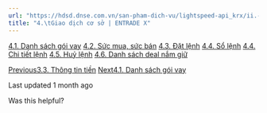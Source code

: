 ```yaml
---
url: "https://hdsd.dnse.com.vn/san-pham-dich-vu/lightspeed-api_krx/ii.-trading-api/4.-giao-dich-co-so"
title: "4.\tGiao dịch cơ sở | ENTRADE X"
---
```


[4.1. Danh sách gói vay](https://hdsd.dnse.com.vn/san-pham-dich-vu/lightspeed-api_krx/ii.-trading-api/4.-giao-dich-co-so/4.1.-danh-sach-goi-vay) [4.2. Sức mua, sức bán](https://hdsd.dnse.com.vn/san-pham-dich-vu/lightspeed-api_krx/ii.-trading-api/4.-giao-dich-co-so/4.2.-suc-mua-suc-ban) [4.3. Đặt lệnh](https://hdsd.dnse.com.vn/san-pham-dich-vu/lightspeed-api_krx/ii.-trading-api/4.-giao-dich-co-so/4.3.-dat-lenh) [4.4. Sổ lệnh](https://hdsd.dnse.com.vn/san-pham-dich-vu/lightspeed-api_krx/ii.-trading-api/4.-giao-dich-co-so/4.4.-so-lenh) [4.4. Chi tiết lệnh](https://hdsd.dnse.com.vn/san-pham-dich-vu/lightspeed-api_krx/ii.-trading-api/4.-giao-dich-co-so/4.4.-chi-tiet-lenh) [4.5. Huỷ lệnh](https://hdsd.dnse.com.vn/san-pham-dich-vu/lightspeed-api_krx/ii.-trading-api/4.-giao-dich-co-so/4.5.-huy-lenh) [4.6. Danh sách deal nắm giữ](https://hdsd.dnse.com.vn/san-pham-dich-vu/lightspeed-api_krx/ii.-trading-api/4.-giao-dich-co-so/4.6.-danh-sach-deal-nam-giu)

[Previous3.3. Thông tin tiền](https://hdsd.dnse.com.vn/san-pham-dich-vu/lightspeed-api_krx/ii.-trading-api/3.-thong-tin-tai-khoan-va-tien-tai-khoan/3.3.-thong-tin-tien) [Next4.1. Danh sách gói vay](https://hdsd.dnse.com.vn/san-pham-dich-vu/lightspeed-api_krx/ii.-trading-api/4.-giao-dich-co-so/4.1.-danh-sach-goi-vay)

Last updated 1 month ago

Was this helpful?